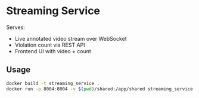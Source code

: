 # Streaming Service

Serves:
- Live annotated video stream over WebSocket
- Violation count via REST API
- Frontend UI with video + count

## Usage

```bash
docker build -t streaming_service .
docker run -p 8004:8004 -v $(pwd)/shared:/app/shared streaming_service

